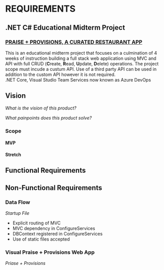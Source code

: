 # REQUIREMENTS

## .NET C# Educational Midterm Project </br>
### [PRAISE + PROVISIONS, A CURATED RESTAURANT APP](https://praiseprovisions.azurewebsites.net/) </br>
This is an educational midterm project that focuses on a culmination of 4 weeks of instruction building a full stack web application using MVC and API with full CRUD (**C**reate, **R**ead, **U**pdate, **D**elete) operations. The project scope must incude a custum API. Use of a third party API can be used in addition to the custom API however it is not required.</br>
.NET Core, Visual Studio Team Services now known as Azure DevOps
</br>

## Vision
_What is the vision of this product?_

_What painpoints does this product solve?_

### Scope

#### MVP

#### Stretch

## Functional Requirements

## Non-Functional Requirements

### Data Flow
_Startup File_
* Explicit routing of MVC
* MVC dependency in ConfigureServices
* DBContext registered in ConfigureServices
* Use of static files accepted

### Visual Praise + Provisions Web App
_Priase + Provisions_ 


